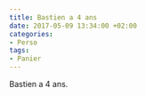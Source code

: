 ```yaml
---
title: Bastien a 4 ans
date: 2017-05-09 13:34:00 +02:00
categories:
- Perso
tags:
- Panier
---
```


Bastien a 4 ans.
